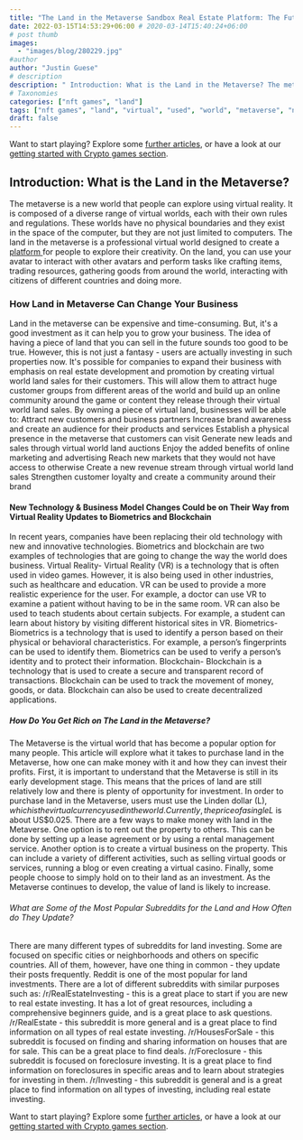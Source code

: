 ```yaml
---
title: "The Land in the Metaverse Sandbox Real Estate Platform: The Future of Real Estate"
date: 2022-03-15T14:53:29+06:00 # 2020-03-14T15:40:24+06:00
# post thumb
images:
  - "images/blog/280229.jpg"
#author
author: "Justin Guese"
# description
description: " Introduction: What is the Land in the Metaverse? The metaverse is a new world that people can explore using virtual reality. It is composed of a diverse r"
# Taxonomies
categories: ["nft games", "land"]
tags: ["nft games", "land", "virtual", "used", "world", "metaverse", "new"]
draft: false
---
```



Want to start playing? Explore some [further articles](/blog/), or have a look at our [getting started with Crypto games section](/services/how-do-i-get-started/).


## Introduction: What is the Land in the Metaverse? 

The metaverse is a new world that people can explore using virtual reality. It is composed of a diverse range of virtual worlds, each with their own rules and regulations. These worlds have no physical boundaries and they exist in the space of the computer, but they are not just limited to computers. The land in the metaverse is a professional virtual world designed to create a [ platform ](https://accounts.binance.com/en/register?ref=37092355) for people to explore their creativity.
On the land, you can use your avatar to interact with other avatars and perform tasks like crafting items, trading resources, gathering goods from around the world, interacting with citizens of different countries and doing more. 

### How Land in Metaverse Can Change Your Business

Land in the metaverse can be expensive and time-consuming. But, it's a good investment as it can help you to grow your business.
The idea of having a piece of land that you can sell in the future sounds too good to be true. However, this is not just a fantasy - users are actually investing in such properties now.
It's possible for companies to expand their business with emphasis on real estate development and promotion by creating virtual world land sales for their customers. This will allow them to attract huge customer groups from different areas of the world and build up an online community around the game or content they release through their virtual world land sales.
By owning a piece of virtual land, businesses will be able to: 
Attract new customers and business partners 
Increase brand awareness and create an audience for their products and services 
Establish a physical presence in the metaverse that customers can visit 
Generate new leads and sales through virtual world land auctions 
Enjoy the added benefits of online marketing and advertising 
Reach new markets that they would not have access to otherwise 
Create a new revenue stream through virtual world land sales
Strengthen customer loyalty and create a community around their brand

#### New Technology & Business Model Changes Could be on Their Way from Virtual Reality Updates to Biometrics and Blockchain

In recent years, companies have been replacing their old technology with new and innovative technologies. Biometrics and blockchain are two examples of technologies that are going to change the way the world does business.
Virtual Reality- Virtual Reality (VR) is a technology that is often used in video games. However, it is also being used in other industries, such as healthcare and education. VR can be used to provide a more realistic experience for the user. For example, a doctor can use VR to examine a patient without having to be in the same room. VR can also be used to teach students about certain subjects. For example, a student can learn about history by visiting different historical sites in VR.
Biometrics- Biometrics is a technology that is used to identify a person based on their physical or behavioral characteristics. For example, a person’s fingerprints can be used to identify them. Biometrics can be used to verify a person’s identity and to protect their information. 
Blockchain- Blockchain is a technology that is used to create a secure and transparent record of transactions. Blockchain can be used to track the movement of money, goods, or data. Blockchain can also be used to create decentralized applications.

##### How Do You Get Rich on The Land in the Metaverse?

The Metaverse is the virtual world that has become a popular option for many people. This article will explore what it takes to purchase land in the Metaverse, how one can make money with it and how they can invest their profits.
First, it is important to understand that the Metaverse is still in its early development stage. This means that the prices of land are still relatively low and there is plenty of opportunity for investment. In order to purchase land in the Metaverse, users must use the Linden dollar (L$), which is the virtual currency used in the world. Currently, the price of a single L$ is about US$0.025. 
There are a few ways to make money with land in the Metaverse. 
One option is to rent out the property to others. This can be done by setting up a lease agreement or by using a rental management service. 
Another option is to create a virtual business on the property. This can include a variety of different activities, such as selling virtual goods or services, running a blog or even creating a virtual casino. 
Finally, some people choose to simply hold on to their land as an investment. As the Metaverse continues to develop, the value of land is likely to increase.

###### What are Some of the Most Popular Subreddits for the Land and How Often do They Update?

There are many different types of subreddits for land investing. Some are focused on specific cities or neighborhoods and others on specific countries. All of them, however, have one thing in common - they update their posts frequently.
Reddit is one of the most popular for land investments. There are a lot of different subreddits with similar purposes such as:
/r/RealEstateInvesting - this is a great place to start if you are new to real estate investing. It has a lot of great resources, including a comprehensive beginners guide, and is a great place to ask questions. 
/r/RealEstate - this subreddit is more general and is a great place to find information on all types of real estate investing. 
/r/HousesForSale - this subreddit is focused on finding and sharing information on houses that are for sale. This can be a great place to find deals. 
/r/Foreclosure - this subreddit is focused on foreclosure investing. It is a great place to find information on foreclosures in specific areas and to learn about strategies for investing in them.
/r/Investing - this subreddit is general and is a great place to find information on all types of investing, including real estate investing.


Want to start playing? Explore some [further articles](/blog/), or have a look at our [getting started with Crypto games section](/services/how-do-i-get-started/).

